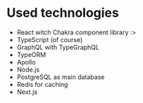 # Used technologies

- React witch Chakra component library :>
- TypeScript (of course)
- GraphQL with TypeGraphQL
- TypeORM 
- Apollo 
- Node.js
- PostgreSQL as main database
- Redis for caching
- Next.js

